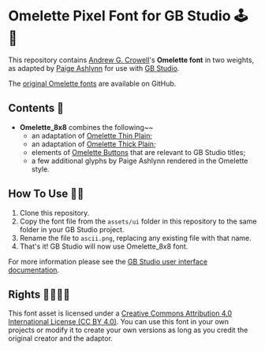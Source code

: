 # Omelette Pixel Font for GB Studio 🕹📝

This repository contains [Andrew G. Crowell](https://github.com/Bananattack/)'s **Omelette font** in two weights,
as adapted by [Paige Ashlynn](https://github.com/mxashlynn) for use with [GB Studio](https://github.com/chrismaltby/gb-studio/).

The [original Omelette fonts](https://github.com/Bananattack/omelette_font) are available on GitHub.

## Contents 📂

- **Omelette_8x8** combines the following~~
    - an adaptation of [Omelette Thin Plain](https://github.com/Bananattack/omelette_font/blob/master/assets/png_rgb_magenta/om_thin_plain_rgb_magenta.png);
    - an adaptation of [Omelette Thick Plain](https://github.com/Bananattack/omelette_font/blob/master/assets/png_rgb_magenta/om_thick_plain_rgb_magenta.png);
    - elements of [Omelette Buttons](https://github.com/Bananattack/omelette_font/blob/master/assets/png_rgb_magenta/om_buttons_plain_rgb_magenta.png) that are relevant to GB Studio titles;
    - a few additional glyphs by Paige Ashlynn rendered in the Omelette style.

## How To Use 👩‍🔬

1. Clone this repository.
2. Copy the font file from the `assets/ui` folder in this repository to the same folder in your GB Studio project.
3. Rename the file to `ascii.png`, replacing any existing file with that name.
4. That's it!  GB Studio will now use Omelette_8x8 font.

For more information please see the [GB Studio user interface documentation](https://www.gbstudio.dev/docs/ui-elements/).

## Rights 🏳️‍🌈🏳️‍⚧️

This font asset is licensed under a [Creative Commons Attribution 4.0 International License (CC BY 4.0)](https://creativecommons.org/licenses/by/4.0/).
You can use this font in your own projects or modify it to create your own versions as long as you credit the original creator and the adaptor.
